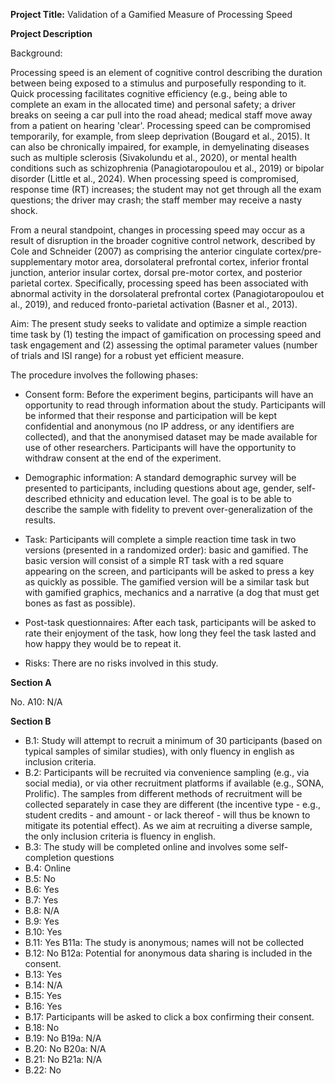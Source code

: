 **Project Title:** Validation of a Gamified Measure of Processing Speed

**Project Description**

Background:

Processing speed is an element of cognitive control describing the duration between being exposed to a stimulus and purposefully responding to it. Quick processing facilitates cognitive efficiency (e.g., being able to complete an exam in the allocated time) and personal safety; a driver breaks on seeing a car pull into the road ahead; medical staff move away from a patient on hearing 'clear'. Processing speed can be compromised temporarily, for example, from sleep deprivation (Bougard et al., 2015). It can also be chronically impaired, for example, in demyelinating diseases such as multiple sclerosis (Sivakolundu et al., 2020), or mental health conditions such as schizophrenia (Panagiotaropoulou et al., 2019) or bipolar disorder (Little et al., 2024). When processing speed is compromised, response time (RT) increases; the student may not get through all the exam questions; the driver may crash; the staff member may receive a nasty shock.

From a neural standpoint, changes in processing speed may occur as a result of disruption in the broader cognitive control network, described by Cole and Schneider (2007) as comprising the anterior cingulate cortex/pre-supplementary motor area, dorsolateral prefrontal cortex, inferior frontal junction, anterior insular cortex, dorsal pre-motor cortex, and posterior parietal cortex. Specifically, processing speed has been associated with abnormal activity in the dorsolateral prefrontal cortex (Panagiotaropoulou et al., 2019), and reduced fronto-parietal activation (Basner et al., 2013).

Aim: The present study seeks to validate and optimize a simple reaction time task by (1) testing the impact of gamification on processing speed and task engagement and (2) assessing the optimal parameter values (number of trials and ISI range) for a robust yet efficient measure.

The procedure involves the following phases:


- Consent form: Before the experiment begins, participants will have an opportunity to read through information about the study. 
Participants will be informed that their response and participation will be kept confidential and anonymous (no IP address, or any identifiers are collected), and that the anonymised dataset may be made available for use of other researchers. 
Participants will have the opportunity to withdraw consent at the end of the experiment.

- Demographic information: A standard demographic survey will be presented to participants, including questions about age, gender, self-described ethnicity and education level. The goal is to be able to describe the sample with fidelity to prevent over-generalization of the results.

- Task: Participants will complete a simple reaction time task in two versions (presented in a randomized order): basic and gamified. 
The basic version will consist of a simple RT task with a red square appearing on the screen, and participants will be asked to press a key as quickly as possible. 
The gamified version will be a similar task but with gamified graphics, mechanics and a narrative (a dog that must get bones as fast as possible). 

- Post-task questionnaires: After each task, participants will be asked to rate their enjoyment of the task, how long they feel the task lasted and how happy they would be to repeat it.

- Risks: There are no risks involved in this study.

**Section A**

No.
A10: N/A

**Section B**

- B.1: Study will attempt to recruit a minimum of 30 participants (based on typical samples of similar studies), with only fluency in english as inclusion criteria.
- B.2: Participants will be recruited via convenience sampling (e.g., via social media), or via other recruitment platforms if available (e.g., SONA, Prolific). The samples from different methods of recruitment will be collected separately in case they are different (the incentive type - e.g., student credits - and amount - or lack thereof - will thus be known to mitigate its potential effect). As we aim at recruiting a diverse sample, the only inclusion criteria is fluency in english.
- B.3: The study will be completed online and involves some self-completion questions
- B.4: Online
- B.5: No
- B.6: Yes
- B.7: Yes
- B.8: N/A
- B.9: Yes
- B.10: Yes
- B.11: Yes
    B11a: The study is anonymous; names will not be collected
- B.12: No
    B12a: Potential for anonymous data sharing is included in the consent.
- B.13: Yes
- B.14: N/A
- B.15: Yes
- B.16: Yes
- B.17: Participants will be asked to click a box confirming their consent.
- B.18: No
- B.19: No
    B19a: N/A
- B.20: No
    B20a: N/A
- B.21: No
    B21a: N/A
- B.22: No
